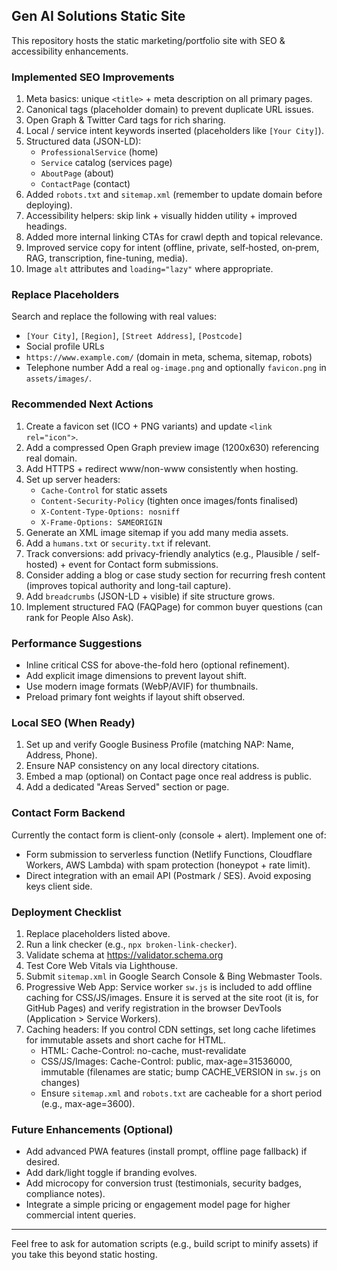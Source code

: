 ## Gen AI Solutions Static Site

This repository hosts the static marketing/portfolio site with SEO & accessibility enhancements.

### Implemented SEO Improvements

1. Meta basics: unique `<title>` + meta description on all primary pages.
2. Canonical tags (placeholder domain) to prevent duplicate URL issues.
3. Open Graph & Twitter Card tags for rich sharing.
4. Local / service intent keywords inserted (placeholders like `[Your City]`).
5. Structured data (JSON-LD):
   - `ProfessionalService` (home)
   - `Service` catalog (services page)
   - `AboutPage` (about)
   - `ContactPage` (contact)
6. Added `robots.txt` and `sitemap.xml` (remember to update domain before deploying).
7. Accessibility helpers: skip link + visually hidden utility + improved headings.
8. Added more internal linking CTAs for crawl depth and topical relevance.
9. Improved service copy for intent (offline, private, self‑hosted, on‑prem, RAG, transcription, fine-tuning, media).
10. Image `alt` attributes and `loading="lazy"` where appropriate.

### Replace Placeholders

Search and replace the following with real values:

- `[Your City]`, `[Region]`, `[Street Address]`, `[Postcode]`
- Social profile URLs
- `https://www.example.com/` (domain in meta, schema, sitemap, robots)
- Telephone number
  Add a real `og-image.png` and optionally `favicon.png` in `assets/images/`.

### Recommended Next Actions

1. Create a favicon set (ICO + PNG variants) and update `<link rel="icon">`.
2. Add a compressed Open Graph preview image (1200x630) referencing real domain.
3. Add HTTPS + redirect www/non-www consistently when hosting.
4. Set up server headers:
   - `Cache-Control` for static assets
   - `Content-Security-Policy` (tighten once images/fonts finalised)
   - `X-Content-Type-Options: nosniff`
   - `X-Frame-Options: SAMEORIGIN`
5. Generate an XML image sitemap if you add many media assets.
6. Add a `humans.txt` or `security.txt` if relevant.
7. Track conversions: add privacy-friendly analytics (e.g., Plausible / self-hosted) + event for Contact form submissions.
8. Consider adding a blog or case study section for recurring fresh content (improves topical authority and long-tail capture).
9. Add `breadcrumbs` (JSON-LD + visible) if site structure grows.
10. Implement structured FAQ (FAQPage) for common buyer questions (can rank for People Also Ask).

### Performance Suggestions

- Inline critical CSS for above-the-fold hero (optional refinement).
- Add explicit image dimensions to prevent layout shift.
- Use modern image formats (WebP/AVIF) for thumbnails.
- Preload primary font weights if layout shift observed.

### Local SEO (When Ready)

1. Set up and verify Google Business Profile (matching NAP: Name, Address, Phone).
2. Ensure NAP consistency on any local directory citations.
3. Embed a map (optional) on Contact page once real address is public.
4. Add a dedicated "Areas Served" section or page.

### Contact Form Backend

Currently the contact form is client-only (console + alert). Implement one of:

- Form submission to serverless function (Netlify Functions, Cloudflare Workers, AWS Lambda) with spam protection (honeypot + rate limit).
- Direct integration with an email API (Postmark / SES). Avoid exposing keys client side.

### Deployment Checklist

1. Replace placeholders listed above.
2. Run a link checker (e.g., `npx broken-link-checker`).
3. Validate schema at https://validator.schema.org
4. Test Core Web Vitals via Lighthouse.
5. Submit `sitemap.xml` in Google Search Console & Bing Webmaster Tools.
6. Progressive Web App: Service worker `sw.js` is included to add offline caching for CSS/JS/images. Ensure it is served at the site root (it is, for GitHub Pages) and verify registration in the browser DevTools (Application > Service Workers).
7. Caching headers: If you control CDN settings, set long cache lifetimes for immutable assets and short cache for HTML.
   - HTML: Cache-Control: no-cache, must-revalidate
   - CSS/JS/Images: Cache-Control: public, max-age=31536000, immutable (filenames are static; bump CACHE_VERSION in `sw.js` on changes)
   - Ensure `sitemap.xml` and `robots.txt` are cacheable for a short period (e.g., max-age=3600).

### Future Enhancements (Optional)

- Add advanced PWA features (install prompt, offline page fallback) if desired.
- Add dark/light toggle if branding evolves.
- Add microcopy for conversion trust (testimonials, security badges, compliance notes).
- Integrate a simple pricing or engagement model page for higher commercial intent queries.

---

Feel free to ask for automation scripts (e.g., build script to minify assets) if you take this beyond static hosting.
